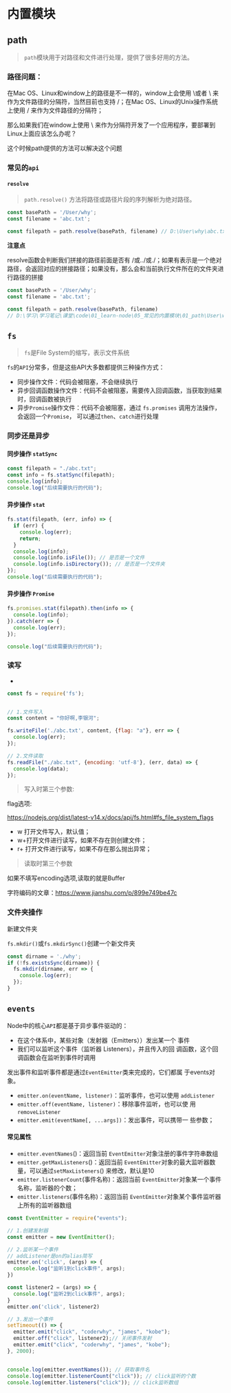 # 内置模块

## path

> `path`模块用于对路径和文件进行处理，提供了很多好用的方法。



### 路径问题：

在Mac OS、Linux和window上的路径是不一样的，window上会使用 \或者 \\ 来作为文件路径的分隔符，当然目前也支持 /；在Mac OS、Linux的Unix操作系统上使用 / 来作为文件路径的分隔符；

那么如果我们在window上使用 \ 来作为分隔符开发了一个应用程序，要部署到Linux上面应该怎么办呢？

这个时候path提供的方法可以解决这个问题



### 常见的`api`

#### `resolve`

> `path.resolve()` 方法将路径或路径片段的序列解析为绝对路径。

```js
const basePath = '/User/why';
const filename = 'abc.txt';

const filepath = path.resolve(basePath, filename) // D:\User\why\abc.txt
```

**注意点**

resolve函数会判断我们拼接的路径前面是否有 /或../或./；如果有表示是一个绝对路径，会返回对应的拼接路径；如果没有，那么会和当前执行文件所在的文件夹进行路径的拼接

```js
const basePath = '/User/why';
const filename = 'abc.txt';

const filepath = path.resolve(basePath, filename) 
// D:\学习\学习笔记\课堂\code\01_learn-node\05_常见的内置模块\01_path\User\why\abc.txt
```



## `fs`

> `fs`是File System的缩写，表示文件系统

`fs`的`API`分常多，但是这些API大多数都提供三种操作方式：

- 同步操作文件：代码会被阻塞，不会继续执行
- 异步回调函数操作文件：代码不会被阻塞，需要传入回调函数，当获取到结果时，回调函数被执行
- 异步`Promise`操作文件：代码不会被阻塞，通过 `fs.promises` 调用方法操作，会返回一个`Promise`， 可以通过`then`、`catch`进行处理



### 同步还是异步

#### 同步操作 `statSync`

```js
const filepath = "./abc.txt";
const info = fs.statSync(filepath);
console.log(info);
console.log("后续需要执行的代码");
```



#### 异步操作 `stat`

```js
fs.stat(filepath, (err, info) => {
  if (err) {
    console.log(err);
    return;
  }
  console.log(info);
  console.log(info.isFile()); // 是否是一个文件
  console.log(info.isDirectory()); // 是否是一个文件夹
});
console.log("后续需要执行的代码");
```



#### 异步操作 `Promise`

```js
fs.promises.stat(filepath).then(info => {
  console.log(info);
}).catch(err => {
  console.log(err);
});

console.log("后续需要执行的代码");
```



### 读写

- 

```js
const fs = require('fs');


// 1.文件写入
const content = "你好啊,李银河";

fs.writeFile('./abc.txt', content, {flag: "a"}, err => {
  console.log(err);
});

// 2.文件读取
fs.readFile("./abc.txt", {encoding: 'utf-8'}, (err, data) => {
  console.log(data);
});

```

> 写入时第三个参数:

flag选项:

https://nodejs.org/dist/latest-v14.x/docs/api/fs.html#fs_file_system_flags

- w 打开文件写入，默认值；
- w+打开文件进行读写，如果不存在则创建文件；
-  r+ 打开文件进行读写，如果不存在那么抛出异常；

> 读取时第三个参数

如果不填写encoding选项,读取的就是Buffer

字符编码的文章：https://www.jianshu.com/p/899e749be47c



### 文件夹操作

新建文件夹

`fs.mkdir()`或`fs.mkdirSync()`创建一个新文件夹

```js
const dirname = './why';
if (!fs.existsSync(dirname)) {
  fs.mkdir(dirname, err => {
    console.log(err);
  });
}
```



## `events`

Node中的核心`API`都是基于异步事件驱动的：

- 在这个体系中，某些对象（发射器（Emitters））发出某一个 事件
- 我们可以监听这个事件（监听器 Listeners），并且传入的回 调函数，这个回调函数会在监听到事件时调用



发出事件和监听事件都是通过`EventEmitter`类来完成的，它们都属 于events对象。

- `emitter.on(eventName, listener)`：监听事件，也可以使用 `addListener`
-  `emitter.off(eventName, listener)`：移除事件监听，也可以使 用`removeListener`
- `emitter.emit(eventName[, ...args])`：发出事件，可以携带一 些参数；



#### 常见属性

- `emitter.eventNames`()：返回当前 `EventEmitter`对象注册的事件字符串数组
- `emitter.getMaxListeners`()：返回当前 `EventEmitter`对象的最大监听器数量，可以通过`setMaxListeners`() 来修改，默认是10
- `emitter.listenerCount`(事件名称)：返回当前 `EventEmitter`对象某一个事件名称，监听器的个数；
- `emitter.listeners`(事件名称)：返回当前 `EventEmitter`对象某个事件监听器上所有的监听器数组



```js
const EventEmitter = require("events");

// 1.创建发射器
const emitter = new EventEmitter();

// 2.监听某一个事件
// addListener是on的alias简写
emitter.on('click', (args) => {
  console.log("监听1到click事件", args);
})

const listener2 = (args) => {
  console.log("监听2到click事件", args);
}
emitter.on('click', listener2)

// 3.发出一个事件
setTimeout(() => {
  emitter.emit("click", "coderwhy", "james", "kobe");
  emitter.off("click", listener2);// 关闭事件发射
  emitter.emit("click", "coderwhy", "james", "kobe");
}, 2000);


console.log(emitter.eventNames()); // 获取事件名
console.log(emitter.listenerCount("click")); // click监听的个数
console.log(emitter.listeners("click")); // click监听数组

```

